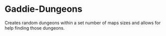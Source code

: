 # Gaddie-Dungeons
Creates random dungeons within a set number of maps sizes and allows for help finding those dungeons.
